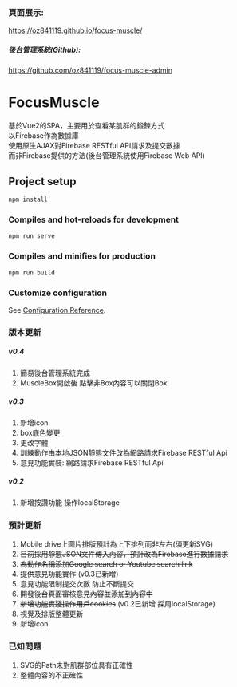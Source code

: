 ### 頁面展示: 
<https://oz841119.github.io/focus-muscle/>  

##### 後台管理系統(Github): 
<https://github.com/oz841119/focus-muscle-admin>


# FocusMuscle
基於Vue2的SPA，主要用於查看某肌群的鍛鍊方式  
以Firebase作為數據庫  
使用原生AJAX對Firebase RESTful API請求及提交數據  
而非Firebase提供的方法(後台管理系統使用Firebase Web API)

## Project setup
```
npm install
```

### Compiles and hot-reloads for development
```
npm run serve
```

### Compiles and minifies for production
```
npm run build
```

### Customize configuration
See [Configuration Reference](https://cli.vuejs.org/config/).




### 版本更新
##### v0.4
1. 簡易後台管理系統完成
2. MuscleBox開啟後 點擊非Box內容可以關閉Box

##### v0.3
1. 新增icon
2. box底色變更
3. 更改字體
4. 訓練動作由本地JSON靜態文件改為網路請求Firebase RESTful Api
5. 意見功能實裝: 網路請求Firebase RESTful Api

##### v0.2
1. 新增按讚功能 操作localStorage

### 預計更新
1. Mobile drive上圖片排版預計為上下排列而非左右(須更新SVG)
2. ~~目前採用靜態JSON文件傳入內容，預計改為Firebase進行數據請求~~
3. ~~為動作名稱添加Google search or Youtube search link~~
4. ~~提供意見功能實作~~ (v0.3已新增)
4. 意見功能限制提交次數 防止不斷提交
5. ~~開發後台頁面審核意見內容並添加到內容中~~
6. ~~新增功能實踐操作用戶cookies~~ (v0.2已新增 採用localStorage)
7. 視覺及排版整體更新
8. 新增icon

### 已知問題
1. SVG的Path未對肌群部位具有正確性
2. 整體內容的不正確性
